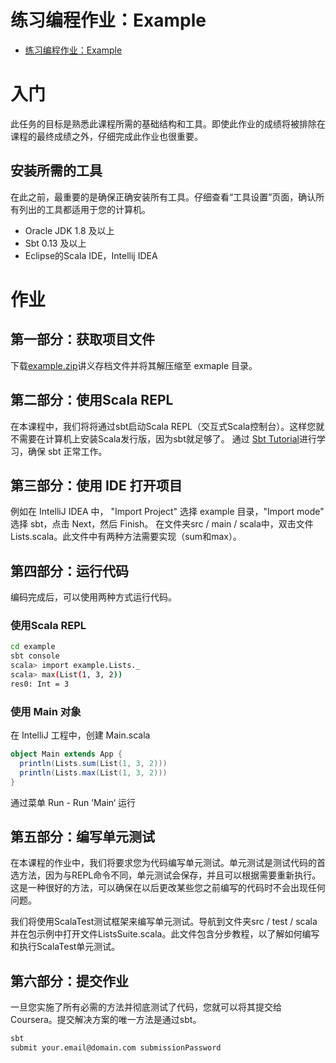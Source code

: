 练习编程作业：Example
===================
- [练习编程作业：Example](https://www.coursera.org/learn/scala-spark-big-data/programming/I6L8m/example)

# 入门

此任务的目标是熟悉此课程所需的基础结构和工具。即使此作业的成绩将被排除在课程的最终成绩之外，仔细完成此作业也很重要。

## 安装所需的工具

在此之前，最重要的是确保正确安装所有工具。仔细查看“工具设置”页面，确认所有列出的工具都适用于您的计算机。

- Oracle JDK 1.8 及以上
- Sbt 0.13 及以上
- Eclipse的Scala IDE，Intellij IDEA

# 作业

## 第一部分：获取项目文件

下载[example.zip](http://alaska.epfl.ch/~dockermoocs/bigdata/example.zip)讲义存档文件并将其解压缩至 exmaple 目录。

## 第二部分：使用Scala REPL

在本课程中，我们将将通过sbt启动Scala REPL（交互式Scala控制台）。这样您就不需要在计算机上安装Scala发行版，因为sbt就足够了。
通过 [Sbt Tutorial](https://www.coursera.org/learn/scala-spark-big-data/supplement/817lQ/sbt-tutorial)进行学习，确保 sbt 正常工作。

## 第三部分：使用 IDE 打开项目

例如在 IntelliJ IDEA 中， "Import Project" 选择 example 目录，"Import mode" 选择 sbt，点击 Next，然后 Finish。
在文件夹src / main / scala中，双击文件Lists.scala。此文件中有两种方法需要实现（sum和max）。

## 第四部分：运行代码

编码完成后，可以使用两种方式运行代码。

### 使用Scala REPL

```bash
cd example
sbt console
scala> import example.Lists._
scala> max(List(1, 3, 2))
res0: Int = 3
```

### 使用 Main 对象

在 IntelliJ 工程中，创建 Main.scala

```scala
object Main extends App {
  println(Lists.sum(List(1, 3, 2)))
  println(Lists.max(List(1, 3, 2)))
}
```

通过菜单 Run - Run ’Main‘ 运行

## 第五部分：编写单元测试

在本课程的作业中，我们将要求您为代码编写单元测试。单元测试是测试代码的首选方法，因为与REPL命令不同，单元测试会保存，并且可以根据需要重新执行。这是一种很好的方法，可以确保在以后更改某些您之前编写的代码时不会出现任何问题。

我们将使用ScalaTest测试框架来编写单元测试。导航到文件夹src / test / scala并在包示例中打开文件ListsSuite.scala。此文件包含分步教程，以了解如何编写和执行ScalaTest单元测试。

## 第六部分：提交作业

一旦您实施了所有必需的方法并彻底测试了代码，您就可以将其提交给Coursera。提交解决方案的唯一方法是通过sbt。

```bash
sbt
submit your.email@domain.com submissionPassword
```
